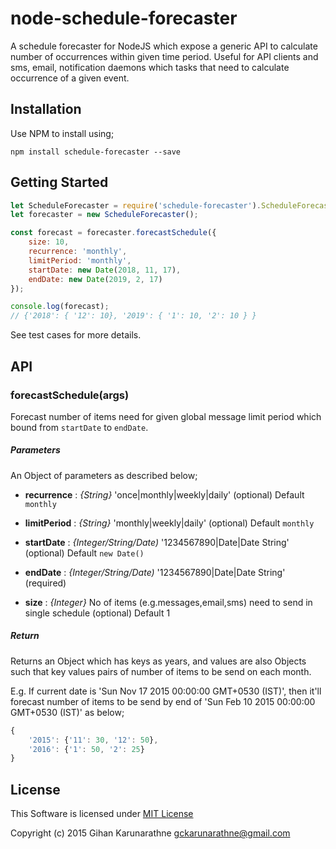 # node-schedule-forecaster
A schedule forecaster for NodeJS which expose a generic API to calculate number of occurrences within given time period. Useful for API clients and sms, email, notification daemons which tasks that need to calculate occurrence of a given event.

## Installation

Use NPM to install using;

`npm install schedule-forecaster --save`

## Getting Started

```JavaScript
let ScheduleForecaster = require('schedule-forecaster').ScheduleForecaster;
let forecaster = new ScheduleForecaster();

const forecast = forecaster.forecastSchedule({
    size: 10,
    recurrence: 'monthly',
    limitPeriod: 'monthly',
    startDate: new Date(2018, 11, 17),
    endDate: new Date(2019, 2, 17)
});

console.log(forecast);
// {'2018': { '12': 10}, '2019': { '1': 10, '2': 10 } }
```
See test cases for more details.

## API

### forecastSchedule(args)

Forecast number of items need for given global message limit period which bound from `startDate` to `endDate`.

##### Parameters

An Object of parameters as described below;

- **recurrence** : *{String}* 'once|monthly|weekly|daily'
(optional) Default `monthly`

- **limitPeriod** : *{String}* 'monthly|weekly|daily'
(optional) Default `monthly`

- **startDate** : *{Integer/String/Date)* '1234567890|Date|Date String'
(optional) Default `new Date()`

- **endDate** : *{Integer/String/Date)* '1234567890|Date|Date String'
(required)

- **size** : *{Integer}* No of items (e.g.messages,email,sms) need to send in single schedule
(optional) Default 1

##### Return

Returns an Object which has keys as years, and values are also Objects such that
key values pairs of number of items to be send on each month.

E.g. If current date is 'Sun Nov 17 2015 00:00:00 GMT+0530 (IST)',
then it'll forecast number of items to be send by end of 'Sun Feb 10 2015 00:00:00 GMT+0530 (IST)' as below;

```JavaScript
{
    '2015': {'11': 30, '12': 50},
    '2016': {'1': 50, '2': 25}
}
```

## License

This Software is licensed under [MIT License](/LICENSE)

Copyright (c) 2015 Gihan Karunarathne <gckarunarathne@gmail.com>
